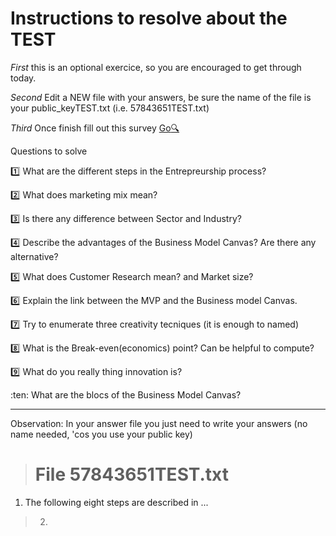 Instructions to resolve about the TEST
===========================================

*First* this is an optional exercice, so you are encouraged to get through today.

*Second* Edit a NEW file with your answers, be sure the name of the file is your public_keyTEST.txt (i.e. 57843651TEST.txt)

*Third* Once finish fill out this survey [Go:mag:](https://sites.google.com/a/eupmt.tecnocampus.cat/emprenedoriainnovacio10/home/testoptatiu)

Questions to solve 

:one: What are the different steps in the Entrepreurship process? 

:two: What does marketing mix mean?

:three: Is there any difference between Sector and Industry?

:four: Describe the advantages of the Business Model Canvas? Are there any alternative?

:five: What does Customer Research mean? and Market size?

:six: Explain the link between the MVP and the Business model Canvas.

:seven: Try to enumerate three creativity tecniques (it is enough to named)

:eight: What is the Break-even(economics) point? Can be helpful to compute?

:nine:  What do you really thing innovation is?

:ten: What are the blocs of the Business Model Canvas?


----

Observation: In your answer file you just need to write your answers (no name needed, 'cos you use your public key)

> # File 57843651TEST.txt
1. The following eight steps are described in ...



> 2.








